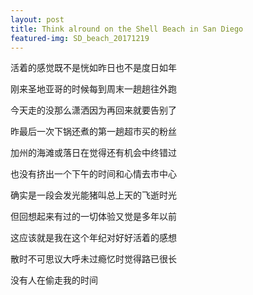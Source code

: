 ```yaml
---
layout: post
title: Think alround on the Shell Beach in San Diego
featured-img: SD_beach_20171219
---
```


活着的感觉既不是恍如昨日也不是度日如年

刚来圣地亚哥的时候每到周末一趟趟往外跑

今天走的没那么潇洒因为再回来就要告别了

昨最后一次下锅还煮的第一趟超市买的粉丝

加州的海滩或落日在觉得还有机会中终错过

也没有挤出一个下午的时间和心情去市中心

确实是一段会发光能猪叫总上天的飞逝时光

但回想起来有过的一切体验又觉是多年以前

这应该就是我在这个年纪对好好活着的感想

散时不可思议大呼未过瘾忆时觉得路已很长

没有人在偷走我的时间